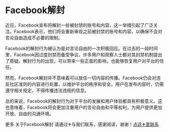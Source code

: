 # Facebook解封

近日，Facebook宣布将解封一些被封禁的账号和内容，这一举措引起了广泛关注。Facebook表示，他们将会重新审视之前被封禁的账号和内容，以确保不会对言论自由造成不必要的限制。

Facebook的解封行为被认为是对言论自由的一次积极回应。在过去的一段时间里，Facebook因过度封禁而备受争议，许多用户和观察人士都对其封禁机制提出了质疑。解封行为的出现，可以带来一些正面的影响，也能够恢复用户对平台的信任。

然而，Facebook解封并不意味着可以放任一切内容的传播。Facebook仍会对违反社区准则的内容进行处置，以维护平台的秩序和安全。用户在发布内容时，仍需遵守相关规定，不得传播违法违规的信息。

总的来说，Facebook的解封行为对于平台的发展和用户体验都具有积极意义。这也意味着，Facebook将会更加注重用户的言论自由和平等权利，为用户提供更加开放、自由的沟通环境。

更多 关于Facebook解封 请通过✈与我们联系，感谢阅读，谢谢！[点这✈里联系](https://sms.k02.cc)